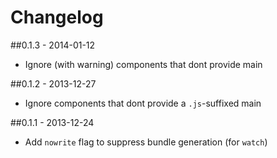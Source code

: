# Changelog

##0.1.3 - 2014-01-12
- Ignore (with warning) components that dont provide main

##0.1.2 - 2013-12-27
- Ignore components that dont provide a `.js`-suffixed main

##0.1.1 - 2013-12-24
- Add `nowrite` flag to suppress bundle generation (for `watch`)
